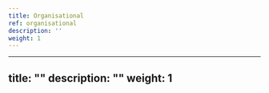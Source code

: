 ```yaml
---
title: Organisational
ref: organisational
description: ''
weight: 1
---
```

---
title: ""
description: ""
weight: 1
---